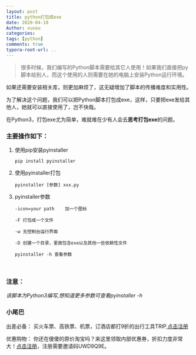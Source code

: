 ```yaml
---
layout: post
title: python打包成exe
date: 2020-04-10
Author: xuxeu
categories: 
tags: [python]
comments: true
typora-root-url: ..
---
```


> 很多时候，我们编写的Python脚本需要给其它人使用！如果我们直接把py脚本给别人，而这个使用的人则需要在她的电脑上安装Python运行环境。

如果还需要安装相关库，则更加麻烦了，这无疑增加了脚本的传播难度和实用性。

为了解决这个问题，我们可以把Python脚本打包成exe，这样，只要把exe发给其他人，她就可以直接使用了，岂不快哉。

在Python3，打包exe尤为简单，难就难在少有人会去**思考打包exe**的问题。

### 主要操作如下：

1. 使用pip安装pyinstaller

   ```pip install pyinstaller```

2. 使用pyinstaller打包

   ```pyinstaller [参数] xxx.py```

3. pyinstaller参数

   ```
   -icon=your path    加一个图标

   -F 打包成一个文件

   -w 无控制台运行界面

   -D 创建一个目录，里面包含exe以及其他一些依赖性文件

   pyinstaller -h 查看参数

   ```

   ​





### 注意：

*该脚本为Python3编写,想知道更多参数可查看pyinstaller -h*

### 小尾巴

出差必备：
买火车票、高铁票、机票，订酒店都打9折的出行工具TRIP,[点击注册](https://h5.itrip.world/#/register/6tpd1Z)

优惠购物：
你还在傻傻的原价淘宝吗？来这里领取内部优惠券，折扣力度非常大！[点击注册](http://url.cn/5KRkJq6)，注册需要邀请码UWD9Q9E。